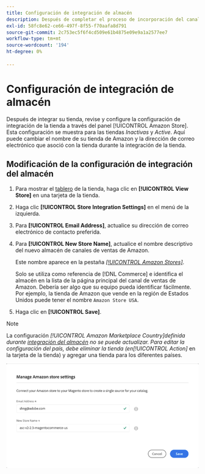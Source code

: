 ```yaml
---
title: Configuración de integración de almacén
description: Después de completar el proceso de incorporación del canal de ventas de Amazon, revise y configure la configuración de integración de la tienda a través del panel [!UICONTROL Amazon Store]
exl-id: 58fc8e62-ce66-497f-8f55-f70aafa8d791
source-git-commit: 2c753ec5f6f4cd509e61b4875e09e9a1a2577ee7
workflow-type: tm+mt
source-wordcount: '194'
ht-degree: 0%

---
```


# Configuración de integración de almacén

Después de integrar su tienda, revise y configure la configuración de integración de la tienda a través del panel [!UICONTROL Amazon Store]. Esta configuración se muestra para las tiendas *Inactivas* y *Active*. Aquí puede cambiar el nombre de su tienda de Amazon y la dirección de correo electrónico que asoció con la tienda durante la integración de la tienda.

## Modificación de la configuración de integración del almacén

1. Para mostrar el [tablero](./amazon-store-dashboard.md) de la tienda, haga clic en **[!UICONTROL View Store]** en una tarjeta de la tienda.

1. Haga clic **[!UICONTROL Store Integration Settings]** en el menú de la izquierda.

1. Para **[!UICONTROL Email Address]**, actualice su dirección de correo electrónico de contacto preferida.

1. Para **[!UICONTROL New Store Name]**, actualice el nombre descriptivo del nuevo almacén de canales de ventas de Amazon.

   Este nombre aparece en la pestaña [_[!UICONTROL Amazon Stores]_](./managing-stores.md).

   Solo se utiliza como referencia de [!DNL Commerce] e identifica el almacén en la lista de la página principal del canal de ventas de Amazon. Debería ser algo que su equipo pueda identificar fácilmente. Por ejemplo, la tienda de Amazon que vende en la región de Estados Unidos puede tener el nombre `Amazon Store USA`.

1. Haga clic en **[!UICONTROL Save]**.

>[!NOTE]
>
>La configuración _[!UICONTROL Amazon Marketplace Country]_definida durante [integración del almacén](./store-integration.md) no se puede actualizar. Para editar la configuración del país, debe eliminar la tienda (en_[!UICONTROL Action]_ en la tarjeta de la tienda) y agregar una tienda para los diferentes países.

![Configuración de integración de almacén](assets/amazon-store-settings.png)
